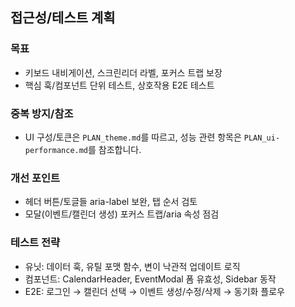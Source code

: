 ## 접근성/테스트 계획

### 목표

- 키보드 내비게이션, 스크린리더 라벨, 포커스 트랩 보장
- 핵심 훅/컴포넌트 단위 테스트, 상호작용 E2E 테스트

### 중복 방지/참조

- UI 구성/토큰은 `PLAN_theme.md`를 따르고, 성능 관련 항목은 `PLAN_ui-performance.md`를 참조합니다.

### 개선 포인트

- 헤더 버튼/토글들 aria-label 보완, 탭 순서 검토
- 모달(이벤트/캘린더 생성) 포커스 트랩/aria 속성 점검

### 테스트 전략

- 유닛: 데이터 훅, 유틸 포맷 함수, 변이 낙관적 업데이트 로직
- 컴포넌트: CalendarHeader, EventModal 폼 유효성, Sidebar 동작
- E2E: 로그인 → 캘린더 선택 → 이벤트 생성/수정/삭제 → 동기화 플로우
